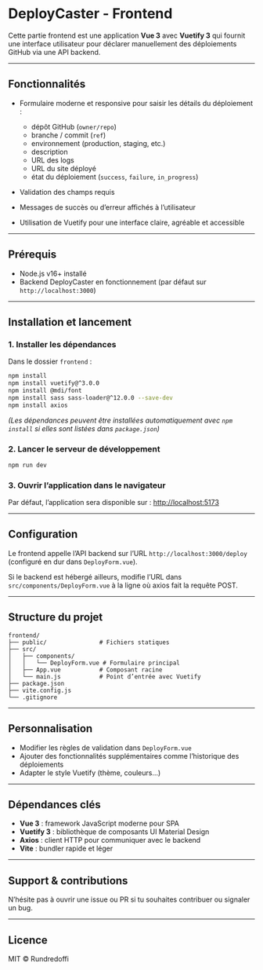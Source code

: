 # DeployCaster - Frontend

Cette partie frontend est une application **Vue 3** avec **Vuetify 3** qui fournit une interface utilisateur pour déclarer manuellement des déploiements GitHub via une API backend.

---

## Fonctionnalités

* Formulaire moderne et responsive pour saisir les détails du déploiement :

  * dépôt GitHub (`owner/repo`)
  * branche / commit (`ref`)
  * environnement (production, staging, etc.)
  * description
  * URL des logs
  * URL du site déployé
  * état du déploiement (`success`, `failure`, `in_progress`)
* Validation des champs requis
* Messages de succès ou d’erreur affichés à l’utilisateur
* Utilisation de Vuetify pour une interface claire, agréable et accessible

---

## Prérequis

* Node.js v16+ installé
* Backend DeployCaster en fonctionnement (par défaut sur `http://localhost:3000`)

---

## Installation et lancement

### 1. Installer les dépendances

Dans le dossier `frontend` :

```bash
npm install
npm install vuetify@^3.0.0
npm install @mdi/font
npm install sass sass-loader@^12.0.0 --save-dev
npm install axios
```

*(Les dépendances peuvent être installées automatiquement avec `npm install` si elles sont listées dans `package.json`)*

### 2. Lancer le serveur de développement

```bash
npm run dev
```

### 3. Ouvrir l’application dans le navigateur

Par défaut, l’application sera disponible sur :
[http://localhost:5173](http://localhost:5173)

---

## Configuration

Le frontend appelle l’API backend sur l’URL `http://localhost:3000/deploy` (configuré en dur dans `DeployForm.vue`).

Si le backend est hébergé ailleurs, modifie l’URL dans `src/components/DeployForm.vue` à la ligne où axios fait la requête POST.

---

## Structure du projet

```
frontend/
├── public/               # Fichiers statiques
├── src/
│   ├── components/
│   │   └── DeployForm.vue # Formulaire principal
│   ├── App.vue           # Composant racine
│   └── main.js           # Point d’entrée avec Vuetify
├── package.json
├── vite.config.js
└── .gitignore
```

---

## Personnalisation

* Modifier les règles de validation dans `DeployForm.vue`
* Ajouter des fonctionnalités supplémentaires comme l’historique des déploiements
* Adapter le style Vuetify (thème, couleurs…)

---

## Dépendances clés

* **Vue 3** : framework JavaScript moderne pour SPA
* **Vuetify 3** : bibliothèque de composants UI Material Design
* **Axios** : client HTTP pour communiquer avec le backend
* **Vite** : bundler rapide et léger

---

## Support & contributions

N’hésite pas à ouvrir une issue ou PR si tu souhaites contribuer ou signaler un bug.

---

## Licence

MIT © Rundredoffi